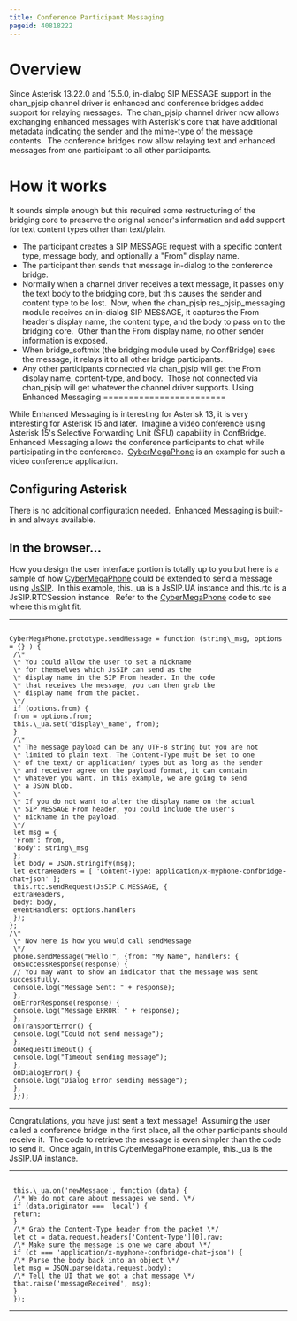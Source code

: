 ```yaml
---
title: Conference Participant Messaging
pageid: 40818222
---
```


Overview
========

Since Asterisk 13.22.0 and 15.5.0, in-dialog SIP MESSAGE support in the chan\_pjsip channel driver is enhanced and conference bridges added support for relaying messages.  The chan\_pjsip channel driver now allows exchanging enhanced messages with Asterisk's core that have additional metadata indicating the sender and the mime-type of the message contents.  The conference bridges now allow relaying text and enhanced messages from one participant to all other participants.

How it works
============

It sounds simple enough but this required some restructuring of the bridging core to preserve the original sender's information and add support for text content types other than text/plain.

* The participant creates a SIP MESSAGE request with a specific content type, message body, and optionally a "From" display name.
* The participant then sends that message in-dialog to the conference bridge.
* Normally when a channel driver receives a text message, it passes only the text body to the bridging core, but this causes the sender and content type to be lost.  Now, when the chan\_pjsip res\_pjsip\_messaging module receives an in-dialog SIP MESSAGE, it captures the From header's display name, the content type, and the body to pass on to the bridging core.  Other than the From display name, no other sender information is exposed.
* When bridge\_softmix (the bridging module used by ConfBridge) sees the message, it relays it to all other bridge participants.
* Any other participants connected via chan\_pjsip will get the From display name, content-type, and body.  Those not connected via chan\_pjsip will get whatever the channel driver supports.
Using Enhanced Messaging
========================

While Enhanced Messaging is interesting for Asterisk 13, it is very interesting for Asterisk 15 and later.  Imagine a video conference using Asterisk 15's Selective Forwarding Unit (SFU) capability in ConfBridge.  Enhanced Messaging allows the conference participants to chat while participating in the conference.  [CyberMegaPhone](/Installing-and-Configuring-CyberMegaPhone) is an example for such a video conference application.

Configuring Asterisk
--------------------

There is no additional configuration needed.  Enhanced Messaging is built-in and always available.

In the browser...
-----------------

How you design the user interface portion is totally up to you but here is a sample of how [CyberMegaPhone](/Installing-and-Configuring-CyberMegaPhone) could be extended to send a message using [JsSIP](http://jssip.net).  In this example, this.\_ua is a JsSIP.UA instance and this.rtc is a JsSIP.RTCSession instance.  Refer to the [CyberMegaPhone](/Installing-and-Configuring-CyberMegaPhone) code to see where this might fit.




---

  
  


```

CyberMegaPhone.prototype.sendMessage = function (string\_msg, options = {} ) {
 /\*
 \* You could allow the user to set a nickname
 \* for themselves which JsSIP can send as the
 \* display name in the SIP From header. In the code
 \* that receives the message, you can then grab the
 \* display name from the packet.
 \*/
 if (options.from) {
 from = options.from;
 this.\_ua.set("display\_name", from);
 }
 /\*
 \* The message payload can be any UTF-8 string but you are not
 \* limited to plain text. The Content-Type must be set to one
 \* of the text/ or application/ types but as long as the sender
 \* and receiver agree on the payload format, it can contain
 \* whatever you want. In this example, we are going to send
 \* a JSON blob.
 \*
 \* If you do not want to alter the display name on the actual
 \* SIP MESSAGE From header, you could include the user's
 \* nickname in the payload.
 \*/
 let msg = {
 'From': from,
 'Body': string\_msg
 };
 let body = JSON.stringify(msg);
 let extraHeaders = [ 'Content-Type: application/x-myphone-confbridge-chat+json' ];
 this.rtc.sendRequest(JsSIP.C.MESSAGE, {
 extraHeaders,
 body: body,
 eventHandlers: options.handlers
 });
};
/\*
 \* Now here is how you would call sendMessage
 \*/
 phone.sendMessage("Hello!", {from: "My Name", handlers: {
 onSuccessResponse(response) {
 // You may want to show an indicator that the message was sent successfully.
 console.log("Message Sent: " + response);
 },
 onErrorResponse(response) {
 console.log("Message ERROR: " + response);
 },
 onTransportError() {
 console.log("Could not send message");
 },
 onRequestTimeout() {
 console.log("Timeout sending message");
 },
 onDialogError() {
 console.log("Dialog Error sending message");
 },
 }});

```



---


Congratulations, you have just sent a text message!  Assuming the user called a conference bridge in the first place, all the other participants should receive it.  The code to retrieve the message is even simpler than the code to send it.  Once again, in this CyberMegaPhone example, this.\_ua is the JsSIP.UA instance.




---

  
  


```

 this.\_ua.on('newMessage', function (data) {
 /\* We do not care about messages we send. \*/
 if (data.originator === 'local') {
 return;
 }
 /\* Grab the Content-Type header from the packet \*/
 let ct = data.request.headers['Content-Type'][0].raw;
 /\* Make sure the message is one we care about \*/
 if (ct === 'application/x-myphone-confbridge-chat+json') {
 /\* Parse the body back into an object \*/
 let msg = JSON.parse(data.request.body);
 /\* Tell the UI that we got a chat message \*/
 that.raise('messageReceived', msg);
 }
 });

```



---


